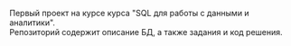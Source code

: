 Первый проект на курсе курса "SQL для работы с данными и аналитики".  
Репозиторий содержит описание БД, а также задания и код решения. 
